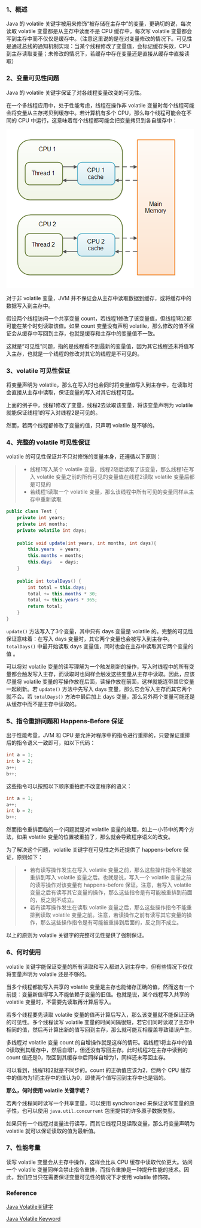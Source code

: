 ### 1、概述

Java 的 volatile 关键字被用来修饰“被存储在主存中”的变量，更确切的说，每次读取 volatile 变量都是从主存中读而不是 CPU 缓存中，每次写 volatile 变量都会写到主存中而不仅仅是缓存中。（注意这里说的是在对变量修改的情况下。可见性是通过总线的通知机制实现：当某个线程修改了变量值，会标记缓存失效，CPU 到主存读取变量；未修改的情况下，若缓存中存在变量还是直接从缓存中直接读取）

### 2、变量可见性问题

Java 的 volatile 关键字保证了对各线程变量改变的可见性。

在一个多线程应用中，处于性能考虑，线程在操作非 volatile 变量时每个线程可能会将变量从主存拷贝到缓存中。若计算机有多个 CPU，那么每个线程可能会在不同的 CPU 中运行，这意味着每个线程都可能会把变量拷贝到各自缓存中：

![](imgs/java-volatile.png)

对于非 volatile 变量，JVM 并不保证会从主存中读取数据到缓存，或将缓存中的数据写入到主存中。

假设两个线程访问一个共享变量 count，若线程1修改了该变量值，但线程1和2都可能在某个时刻读取该值。如果 count 变量没有声明 volatile，那么修改的值不保证会从缓存中写回到主存，也就是缓存和主存中的变量值不一致。

这就是“可见性”问题，指的是线程看不到最新的变量值，因为其它线程还未将值写入主存，也就是一个线程的修改对其它的线程是不可见的。

### 3、volatile 可见性保证

将变量声明为 volatile，那么在写入时也会同时将变量值写入到主存中，在读取时会直接从主存中读取，保证变量的写入对其它线程可见。

上面的例子中，线程1修改了变量，线程2去读取该变量，将该变量声明为 volatile 就能保证线程1的写入对线程2是可见的。

然而，若两个线程都修改了变量的值，只声明 volatile 是不够的。

### 4、完整的 volatile 可见性保证

volatile 的可见性保证并不只对修饰的变量本身，还遵循以下原则：

> * 线程1写入某个 volatile 变量，线程2随后读取了该变量，那么线程1在写入 volatile 变量之前的所有可见的变量值在线程2读取 volatile 变量后都是可见的
> * 若线程1读取一个 volatile 变量，那么该线程中所有可见的变量同样从主存中重新读取

```java
public class Test {
    private int years;
    private int months;
    private volatile int days;

    public void update(int years, int months, int days){
        this.years  = years;
        this.months = months;
        this.days   = days;
    }
    
    public int totalDays() {
        int total = this.days;
        total += this.months * 30;
        total += this.years * 365;
        return total;
    }
}
```

`update()` 方法写入了3个变量，其中只有 days 变量是 volatile 的。完整的可见性保证意味着：在写入 days 变量时，其它两个变量也会被写入到主存中。`totalDays()` 中最开始读取 days 变量值，同时也会在主存中读取其它两个变量的值 。

可以将对 volatile 变量的读写理解为一个触发刷新的操作，写入时线程中的所有变量都会触发写入主存，而读取时也同样会触发这些变量从主存中读取。因此，应该尽量将 volatile 变量的写操作放在后面，读操作放在前面，这样就能连带其它变量一起刷新。若 `update()` 方法中先写入 days 变量，那么它会写入主存而其它两个就不会。若 `totalDays()` 方法中最后加上 days 变量，那么另外两个变量可能还是从缓存中而不是主存中读取的。

### 5、指令重排问题和 Happens-Before 保证

出于性能考量，JVM 和 CPU 是允许对程序中的指令进行重排的，只要保证重排后的指令语义一致即可，如以下代码：

```java
int a = 1;
int b = 2;
a++;
b++;
```

这些指令可以按照以下顺序重拍而不改变程序的语义：

```java
int a = 1;
a++;
int b = 2;
b++;
```

然而指令重排面临的一个问题就是对 volatile 变量的处理，如上一小节中的两个方法，如果 volatile 变量的位置被重拍了，那么就会导致程序语义的改变。

为了解决这个问题，volatile 关键字在可见性之外还提供了 happens-before 保证，原则如下：

> * 若有读写操作发生在写入 volatile 变量之前，那么这些操作指令不能被重排到写入 volatile 变量之后。也就是说，写入一个 volatile 变量之前的读写操作对该变量有 happens-before 保证。注意，若写入 volatile 变量之后有读写其它变量的操作，那么这些指令是有可能被重排到前面的，反之则不成立。
> * 若有读写操作发生在读取 volatile 变量之后，那么这些操作指令不能重排到读取 volatile 变量之前。注意，若读操作之前有读写其它变量的操作，那么这些操作指令是有可能被重排到后面的，反之则不成立。

以上的原则为 volatile 关键字的完整可见性提供了强制保证。

### 6、何时使用

volatile 关键字能保证变量的所有读取和写入都进入到主存中，但有些情况下仅仅将变量声明为 volatile 还是不够的。

当多个线程都能写入共享的 volatile 变量是主存也能储存正确的值，然而这有一个前提：变量新值得写入不能依赖于变量的旧值。也就是说，某个线程写入共享的 volatile 变量时，不需要先读取再计算后写入。

若多个线程要先读取 volatile 变量的值再计算后写入，那么该变量就不能保证正确的可见性。多个线程读写 volatile 变量的时间间隔很短，若它们同时读取了主存中相同的值，然后再计算出新的值写回到主存，那么就可能互相覆盖导致错误产生。

多线程对 volatile 变量 count 的自增操作就是这样的情形。若线程1将主存中的值0读取到其缓存中，然后自增1，但还没有写回主存。此时线程2在主存中读到的 count 值还是0，取回到其缓存中后同样自增为1，同样还未写回主存。

可以看到，线程1和2就是不同步的。count 的正确值应该为2，但两个 CPU 缓存中的值均为1而主存中的值认为0，即使两个值写回到主存中也是错的。

**那么，何时使用 volatile 关键字呢？**

若两个线程同时读写一个共享变量，可以使用 synchronized 来保证读写变量的原子性，也可以使用 `java.util.concurrent` 包里提供的许多原子数据类型。

如果只有一个线程对变量进行读写，而其它线程只是读取变量，那么将变量声明为 volatile 就可以保证读取的值为最新值。

### 7、性能考量

读写 volatile 变量会从主存中操作，这样会比从 CPU 缓存中读取代价更大。访问一个 volatile 变量同样会禁止指令重排，而指令重排是一种提升性能的技术。因此，我们应当只在需要保证变量可见性的情况下才使用 volatile 修饰符。



### Reference

[Java Volatile关键字]([http://ifeve.com/java-volatile%e5%85%b3%e9%94%ae%e5%ad%97/](http://ifeve.com/java-volatile关键字/))

[Java Volatile Keyword](http://tutorials.jenkov.com/java-concurrency/volatile.html)

